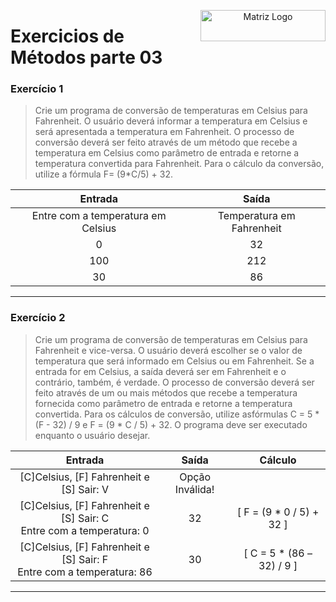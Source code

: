 <p align="center">

  <img src="https://www.svgrepo.com/show/432999/checklist.svg" alt="Matriz Logo" width="200px" height="50px" align="right">
  <h1 align="left"> Exercicios de Métodos parte 03 </h1>

</p>

### Exercício 1

>  Crie um programa de conversão de temperaturas em Celsius para Fahrenheit. O usuário deverá informar a temperatura em Celsius e será apresentada a temperatura em Fahrenheit. O processo de conversão deverá ser feito através de um método que recebe a temperatura em Celsius como parâmetro de entrada e retorne a temperatura convertida para Fahrenheit. Para o cálculo da conversão, utilize a fórmula F= (9*C/5) + 32.


| Entrada | Saída |
|:------:|:-----------:|
| Entre com a temperatura em Celsius | Temperatura em Fahrenheit |
| 0 | 32 |
| 100 | 212 |
| 30 | 86 |

---

### Exercício 2

>  Crie um programa de conversão de temperaturas em Celsius para Fahrenheit e vice-versa. O usuário deverá escolher se o valor de temperatura que será informado em Celsius ou em Fahrenheit. Se a entrada for em Celsius, a saída deverá ser em Fahrenheit e o contrário, também, é verdade. O processo de conversão deverá ser feito através de um ou mais métodos que recebe a temperatura fornecida como parâmetro de entrada e retorne a temperatura convertida. Para os cálculos de conversão, utilize asfórmulas C = 5 * (F - 32) / 9 e F = (9 * C / 5) + 32. O programa deve ser executado enquanto o usuário desejar.

| Entrada | Saída | Cálculo |
|:------:|:-----------:|:-----------:|
| [C]Celsius, [F] Fahrenheit e [S] Sair: V | Opção Inválida! ||
| [C]Celsius, [F] Fahrenheit e [S] Sair: C <br> Entre com a temperatura: 0  | 32 | [ F = (9 * 0 / 5) + 32 ] |
| [C]Celsius, [F] Fahrenheit e [S] Sair: F <br> Entre com a temperatura: 86  | 30 | [ C = 5 * (86 – 32) / 9 ] |

---
